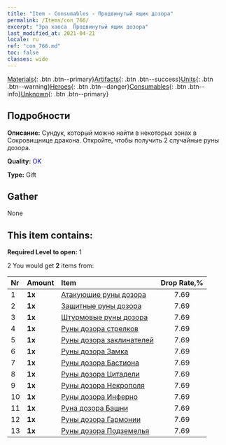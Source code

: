 ```yaml
---
title: "Item - Consumables - Продвинутый ящик дозора"
permalink: /Items/con_766/
excerpt: "Эра хаоса  Продвинутый ящик дозора"
last_modified_at: 2021-04-21
locale: ru
ref: "con_766.md"
toc: false
classes: wide
---
```

 [Materials](/ru/Items/){: .btn .btn--primary}[Artifacts](/ru/Items/Artifacts/){: .btn .btn--success}[Units](/ru/Items/Units/){: .btn .btn--warning}[Heroes](/ru/Items/Heroes/){: .btn .btn--danger}[Consumables](/ru/Items/Consumables/){: .btn .btn--info}[Unknown](/ru/Items/Unknown/){: .btn .btn--primary}

## Подробности
 **Описание:** Сундук, который можно найти в некоторых зонах в Сокровищнице дракона. Откройте, чтобы получить 2 случайные руны дозора.

 **Quality:** <span style="color: #0000CD">OK</span>

 **Type:** Gift

## Gather

  None

## This item contains:

 **Required Level to open:** 1

 2 You would get **2** items  from:

  | Nr | Amount |     Item    | Drop Rate,% |
  |:---|:-------|:------------|:---------:|
  | 1 |  **1x** | [Атакующие руны дозора](/ru/Items/con_734/) | 7.69 | 
  | 2 |  **1x** | [Защитные руны дозора](/ru/Items/con_739/) | 7.69 | 
  | 3 |  **1x** | [Штурмовые руны дозора](/ru/Items/con_741/) | 7.69 | 
  | 4 |  **1x** | [Руны дозора стрелков](/ru/Items/con_742/) | 7.69 | 
  | 5 |  **1x** | [Руны дозора заклинателей](/ru/Items/con_746/) | 7.69 | 
  | 6 |  **1x** | [Руны дозора Замка](/ru/Items/con_752/) | 7.69 | 
  | 7 |  **1x** | [Руны дозора Бастиона](/ru/Items/con_753/) | 7.69 | 
  | 8 |  **1x** | [Руны дозора Цитадели](/ru/Items/con_754/) | 7.69 | 
  | 9 |  **1x** | [Руны дозора Некрополя](/ru/Items/con_755/) | 7.69 | 
  | 10 |  **1x** | [Руны дозора Инферно](/ru/Items/con_777/) | 7.69 | 
  | 11 |  **1x** | [Руна дозора Башни](/ru/Items/con_785/) | 7.69 | 
  | 12 |  **1x** | [Руны дозора Гармонии](/ru/Items/con_791/) | 7.69 | 
  | 13 |  **1x** | [Руны дозора Подземелья](/ru/Items/con_792/) | 7.69 | 
